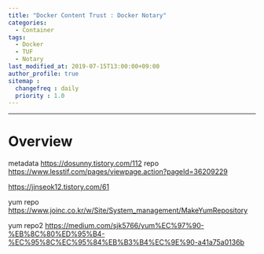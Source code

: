 ```yaml
---
title: "Docker Content Trust : Docker Notary"
categories: 
  - Container
tags:
  - Docker
  - TUF
  - Notary
last_modified_at: 2019-07-15T13:00:00+09:00
author_profile: true
sitemap :
  changefreq : daily
  priority : 1.0
---
```


----

# Overview


metadata https://dosunny.tistory.com/112
repo https://www.lesstif.com/pages/viewpage.action?pageId=36209229

https://jinseok12.tistory.com/61

yum repo https://www.joinc.co.kr/w/Site/System_management/MakeYumRepository

yum repo2 https://medium.com/sjk5766/yum%EC%97%90-%EB%8C%80%ED%95%B4-%EC%95%8C%EC%95%84%EB%B3%B4%EC%9E%90-a41a75a0136b
